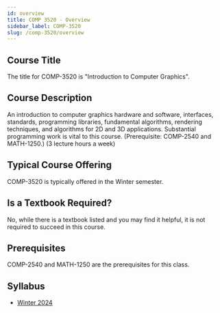 ```yaml
---
id: overview
title: COMP 3520 - Overview
sidebar_label: COMP-3520
slug: /comp-3520/overview
---
```


## Course Title

The title for COMP-3520 is "Introduction to Computer Graphics".

## Course Description

An introduction to computer graphics hardware and software, interfaces, standards, programming libraries, fundamental algorithms, rendering techniques, and algorithms for 2D and 3D applications. Substantial programming work is vital to this course. (Prerequisite: COMP-2540 and MATH-1250.) (3 lecture hours a week)

## Typical Course Offering

COMP-3520 is typically offered in the Winter semester.

## Is a Textbook Required?

No, while there is a textbook listed and you may find it helpful, it is not required to succeed in this course.

## Prerequisites

COMP-2540 and MATH-1250 are the prerequisites for this class.

## Syllabus

- [Winter 2024](../../resources/syllabus/COMP-3520-01%20W24.pdf)
